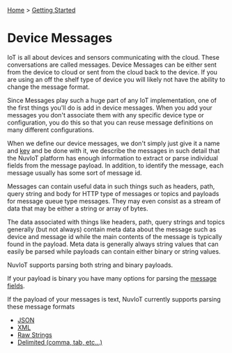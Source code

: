 [Home](../Index.md) > [Getting Started](../GettingStarted.md)

# Device Messages

IoT is all about devices and sensors communicating with the cloud.  These conversations are called messages.  Device Messages can
be either sent from the device to cloud or sent from the cloud back to the device.  If you are using an off the shelf type of 
device you will likely not have the ability to change the message format.

Since Messages play such a huge part of any IoT implementation, one of the first things you'll do is add in device messages. 
When you add your messages you don't associate them with any specific device type or configuration, you do this so that you can
reuse message definitions on many different configurations.

When we define our device messages, we don't simply just give it a name and [key](../Topics/Keys.md) and be done with it,
we describe the messages in such detail that the NuvIoT platform has enough information to extract or parse individual fields
from the message payload.  In addition, to identify the message, each message usually has some sort of message id.

Messages can contain useful data in such things such as headers, path, query string and body for HTTP type of messages or topics 
and payloads for message queue type messages.  They may even consist as a stream of data that may be either a string or array of 
bytes.

The data associated with things like headers, path, query strings and topics generally (but not always) contain meta data about the 
message such as device and message id while the main contents of the message is typically found in the payload.  Meta data is generally
always string values that can easily be parsed while payloads can contain either binary or string values.

NuvIoT supports parsing both string and binary payloads.

If your payload is binary you have many options for parsing the [message fields](../Messaging/Parsing/ParsingBinaryMessages.md).

If the payload of your messages is text, NuvIoT currently supports parsing these message formats

* [JSON](../Messaging/Parsing/ParsingJsonMessage.md)
* [XML](../Messaging/Parsing/ParsingXmlMessage.md)
* [Raw Strings](../Messaging/Parsing/ParsingStringMessage.md)
* [Delimited (comma, tab, etc...)](../Messaging/Parsing/ParsingDelimitedMessage.md)



  

